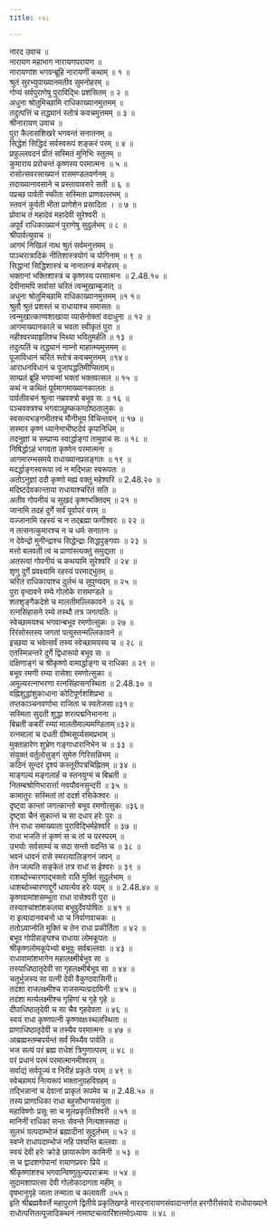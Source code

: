 ```yaml
---
title: ०४८

---
```

नारद उवाच ॥  
नारायण महाभाग नारायणपरायण ॥  
नारायणांश भगवन्ब्रूहि नारायणीं कथाम् ॥ १ ॥  
श्रुतं सुरभ्युपाख्यानमतीव सुमनोहरम् ॥  
गोप्यं सर्वपुराणेषु पुराविद्भिः प्रशंसितम् ॥ २ ॥  
अधुना श्रोतुमिच्छामि राधिकाख्यानमुत्तमम् ॥  
तदुत्पत्तिं च तद्ध्यानं स्तोत्रं कवचमुत्तमम् ॥ ३ ॥  
श्रीनारायण उवाच ॥  
पुरा कैलासशिखरे भगवन्तं सनातनम् ॥  
सिद्धेशं सिद्धिदं सर्वस्वरूपं शङ्करं परम् ॥ ४ ॥  
प्रफुल्लवदनं प्रीतं सस्मितं मुनिभिः स्तुतम् ॥  
कुमाराय प्ररोचन्तं कृष्णस्य परमात्मनः ॥ ५ ॥  
रासोत्सवरसाख्यानं रासमण्डलवर्णनम् ॥  
तदाख्यानावसाने च प्रस्तावावसरे सती ॥ ६ ॥  
पप्रच्छ पार्वती स्फीता सस्मिता प्राणवल्लभम् ॥  
स्तवनं कुर्वती भीता प्राणेशेन प्रसादिता । ॥ ७ ॥  
प्रोवाच तं महादेवं महादेवी सुरेश्वरी ॥  
अपूर्वं राधिकाख्यानं पुराणेषु सुदुर्लभम् ॥ ८ ॥  
श्रीपार्वत्युवाच ॥  
आगमं निखिलं नाथ श्रुतं सर्वमनुत्तमम् ॥  
पाञ्चरात्रादिकं नीतिशास्त्रयोगं च योगिनाम् ॥ ९ ॥  
सिद्धानां सिद्धिशास्त्रं च नानातन्त्रं मनोहरम् ॥  
भक्तानां भक्तिशास्त्रं च कृष्णस्य परमात्मनः ॥ 2.48.१० ॥  
देवीनामपि सर्वासां चरितं त्वन्मुखाम्बुजात् ॥  
अधुना श्रोतुमिच्छामि राधिकाख्यानमुत्तमम् ॥१ १॥  
श्रुतौ श्रुतं प्रशस्तं च राधायाश्च समासतः ॥  
त्वन्मुखात्काण्वशाखाया व्यासेनोक्तां वदाधुना ॥ १२ ॥  
आगमाख्यानकाले च भवता स्वीकृतं पुरा ॥  
नहीश्वरव्याहृतिश्च मिथ्या भवितुमर्हति ॥ १३ ॥  
तदुत्पतिं च तद्ध्यानं नाम्नो माहात्म्यमुत्तमम् ॥  
पूजाविधानं चरितं स्तोत्रं कवचमुत्तमम् ॥१४॥  
आराधनविधानं च पूजापद्धतिमीप्सिताम्॥  
साम्प्रतं ब्रूहि भगवन्मां भक्तां भक्तवत्सल ॥ १५ ॥  
कथं न कथितं पूर्वमागमाख्यानकालतः ॥  
पार्वतीवचनं श्रुत्वा नम्रवक्त्रो बभूव सः ॥ १६ ॥  
पञ्चवक्त्रश्च भगवाञ्छुष्ककण्ठोष्ठतालुकः ॥  
स्वसत्यभङ्गभीतश्च मौनीभूय विचिन्तयन् ॥ १७ ॥  
सस्मार कृष्णं ध्यानेनाभीष्टदेवं कृपानिधिम् ॥  
तदनुज्ञां च सम्प्राप्य स्वार्द्धाङ्गां तामुवाच सः ॥ १८ ॥  
निषिद्धोऽहं भगवता कृष्णेन परमात्मना ॥  
आगमारम्भसमये राधाख्यानप्रसङ्गतः ॥ १९ ॥  
मदर्द्धाङ्गस्वरूपा त्वं न मद्भिन्ना स्वरूपतः ॥  
अतोऽनुज्ञां ददौ कृष्णो मह्यं वक्तुं महेश्वरि ॥ 2.48.२० ॥  
मदिष्टदेवकान्ताया राधायाश्चरितं सति ॥  
अतीव गोपनीयं च सुखदं कृष्णभक्तिदम् ॥ २१ ॥  
जानामि तदहं दुर्गे सर्वं पूर्वापरं वरम् ॥  
यज्जानामि रहस्यं च न तद्ब्रह्मा फणीश्वरः ॥ २२ ॥  
न तत्सनत्कुमारश्च न च धर्मः सनातनः ॥  
न देवेन्द्रो मुनीन्द्राश्च सिद्धेन्द्राः सिद्धपुङ्गवाः ॥ २३ ॥  
मत्तो बलवती त्वं च प्राणांस्त्यक्तुं समुद्यता ॥  
अतस्त्वां गोपनीयं च कथयामि सुरेश्वरि ॥ २४ ॥  
शृणु दुर्गे प्रवक्ष्यामि रहस्यं परमाद्भुतम् ॥  
चरितं राधिकायाश्च दुर्लभं च सुपुण्यदम् ॥ २५ ॥  
पुरा वृन्दावने रम्ये गोलोके रासमण्डले ॥  
शतशृङ्गैकदेशे च मालतीमल्लिकावने ॥ २६ ॥  
रत्नसिंहासने रम्ये तस्थौ तत्र जगत्पतिः ॥  
स्वेच्छामयश्च भगवान्बभूव रमणोत्सुकः ॥ २७ ॥  
रिरंसोस्तस्य जगतां पत्युस्तन्मल्लिकावने ॥  
इच्छया च भवेत्सर्वं तस्य स्वेच्छामयस्य च ॥ २८ ॥  
एतस्मिन्नन्तरे दुर्गे द्विधारूपो बभूव सः ॥  
दक्षिणाङ्गं च श्रीकृष्णो वामार्द्धाङ्गा च राधिका ॥ २९ ॥  
बभूव रमणी रम्या रासेशा रमणोत्सुका ॥  
अमूल्यरत्नाभरणा रत्नसिंहासनस्थिता ॥ 2.48.३० ॥  
वह्निशुद्धांशुकाधाना कोटिपूर्णशशिप्रभा ॥  
तप्तकाञ्चनवर्णाभा राजिता च स्वतेजसा॥३१॥  
सस्मिता सुदती शुद्धा शरत्पद्मनिभानना ॥  
बिभ्रती कबरीं रम्यां मालतीमाल्यमण्डिताम्॥३२॥  
रत्नमालां च दधती ग्रीष्मसूर्य्यसमप्रभाम् ॥  
मुक्ताहारेण शुभ्रेण गङ्गाधारानिभेन च ॥ ३३ ॥  
संयुक्तं वर्तुलोत्तुङ्गं सुमेरु गिरिसन्निभम् ॥  
कठिनं सुन्दरं दृश्यं कस्तूरीपत्रचिह्नितम् ॥ ३४ ॥  
माङ्गल्यं मङ्गलार्हं च स्तनयुग्मं च बिभ्रती ॥  
नितम्बश्रोणिभारार्त्ता नवयौवनसुन्दरी ॥ ३५ ॥  
कामातुरः सस्मितां तां ददर्श रसिकेश्वरः ॥  
दृष्ट्वा कान्तां जगत्कान्तो बभूव रमणोत्सुकः ॥३६॥  
दृष्ट्वा चैनं सुकान्तं च सा दधार हरेः पुरः ॥  
तेन राधा समाख्याता पुराविद्भिर्महेश्वरि ॥ ३७ ॥  
राधा भजति तं कृष्णं स च तां च परस्परम् ॥  
उभयोः सर्वसाम्यं च सदा सन्तो वदन्ति च ॥ ३८ ॥  
भवनं धावनं रासे स्मरत्यालिङ्गनं जपन् ॥  
तेन जल्पति सङ्केतं तत्र राधां स ईश्वरः ॥ ३९ ॥  
राशब्दोच्चारणाद्भक्तो राति मुक्तिं सुदुर्लभाम् ॥  
धाशब्दोच्चारणाद्दुर्गे धावत्येव हरेः पदम् ॥ ॥ 2.48.४० ॥  
कृष्णवामांशसम्भूता राधा रासेश्वरी पुरा ॥  
तस्याश्चांशांशकलया बभूवुर्देवयोषितः ॥ ४१ ॥  
रा इत्यादानवचनो धा च निर्वाणवाचकः ॥  
ततोऽवाप्नोति मुक्तिं च तेन राधा प्रकीर्तिता ॥ ४२ ॥  
बभूव गोपीसङ्घश्च राधाया लोमकूपतः ॥  
श्रीकृष्णलोमकूपेभ्यो बभूवुः सर्वबल्लवाः ॥ ४३ ॥  
राधावामांशभागेन महालक्ष्मीर्बभूव सा ॥  
तस्याधिष्ठातृदेवी सा गृहलक्ष्मीर्बभूव सा ॥ ४४ ॥  
चतुर्भुजस्य सा पत्नी देवी वैकुण्ठवासिनी॥  
तदंशा राजलक्ष्मीश्च राजसम्पत्प्रदायिनी ॥ ४५ ॥  
तदंशा मर्त्यलक्ष्मीश्च गृहिणां च गृहे गृहे ॥  
दीपाधिष्ठातृदेवी च सा चैव गृहदेवता ॥ ४६ ॥  
स्वयं राधा कृष्णपत्नी कृष्णवक्षःस्थलस्थिता ॥  
प्राणाधिष्ठातृदेवी च तस्यैव परमात्मनः ॥ ४७ ॥  
आब्रह्मस्तम्बपर्यन्तं सर्वं मिथ्यैव पार्वति ॥  
भज सत्यं परं ब्रह्म राधेशं त्रिगुणात्परम् ॥ ४८ ॥  
परं प्रधानं परमं परमात्मानमीश्वरम् ॥  
सर्वाद्यं सर्वपूज्यं व निरीहं प्रकृतेः परम् ॥ ४९ ॥  
स्वेच्छामयं नित्यरूपं भक्तानुग्रहविग्रहम् ॥  
तद्भिन्नानां च देवानां प्राकृतं रूपमेव च ॥ 2.48.५० ॥  
तस्य प्राणाधिका राधा बहुसौभाग्यसंयुता ॥  
महाविष्णोः प्रसूः सा च मूलप्रकृतिरीश्वरी ॥ ५१ ॥  
मानिनीं राधिकां सन्तः सेवन्ते नित्यशस्सदा ॥  
सुलभं यत्पदाम्भोजं ब्रह्मादीनां सुदुर्लभम् ॥ ५२ ॥  
स्वप्ने राधापदाम्भोजं नहि पश्यन्ति बल्लवाः ॥  
स्वयं देवी हरेः क्रोडे छायारूपेण कामिनी ॥ ५३ ॥  
स च द्वादशगोपानां रायाणप्रवरः प्रिये ॥  
श्रीकृष्णांशश्च भगवान्विष्णुतुल्यपराक्रमः ॥ ५४ ॥  
सुदामशापात्सा देवी गोलोकादागता महीम् ॥  
वृषभानुगृहे जाता तन्माता च कलावती ॥५५॥  
इति श्रीब्रह्मवैवर्त्ते महापुराणे द्वितीये प्रकृतिखण्डे नारदनारायणसंवादान्तर्गत हरगौरीसंवादे राधोपाख्याने राधोत्पत्तितत्पूजादिकथनं नामाष्टचत्वारिंशत्तमोऽध्यायः ॥ ४८ ॥